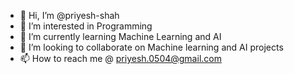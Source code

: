 - 👋 Hi, I’m @priyesh-shah
- 👀 I’m interested in Programming
- 🌱 I’m currently learning Machine Learning and AI
- 💞️ I’m looking to collaborate on Machine learning and AI projects
- 📫 How to reach me @ priyesh.0504@gmail.com

<!---
priyesh-shah/priyesh-shah is a ✨ special ✨ repository because its `README.md` (this file) appears on your GitHub profile.
You can click the Preview link to take a look at your changes.
--->
